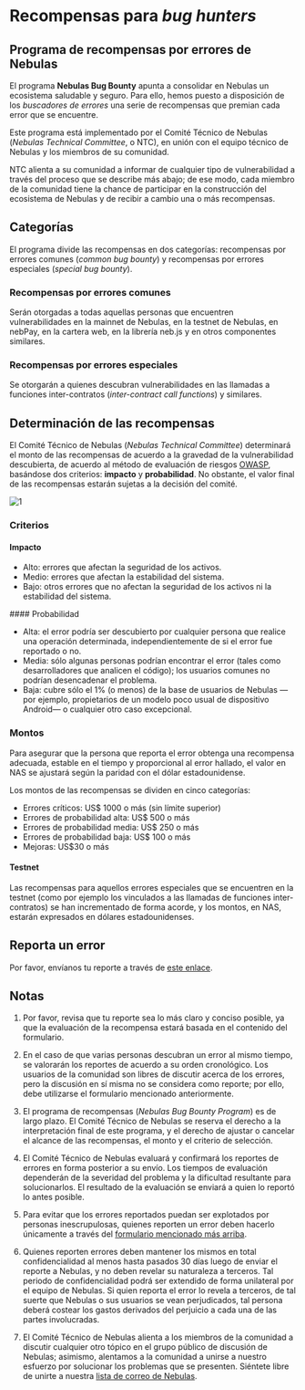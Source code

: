 # Recompensas para _bug hunters_

## Programa de recompensas por errores de Nebulas

El programa **Nebulas Bug Bounty** apunta a consolidar en Nebulas un ecosistema saludable y seguro. Para ello, hemos puesto a disposición de los _buscadores de errores_ una serie de recompensas que premian cada error que se encuentre.

Este programa está implementado por el Comité Técnico de Nebulas (_Nebulas Technical Committee_, o NTC), en unión con el equipo técnico de Nebulas y los miembros de su comunidad.

NTC alienta a su comunidad a informar de cualquier tipo de vulnerabilidad a través del proceso que se describe más abajo; de ese modo, cada miembro de la comunidad tiene la chance de participar en la construcción del ecosistema de Nebulas y de recibir a cambio una o más recompensas.

## Categorías

El programa divide las recompensas en dos categorías: recompensas por errores comunes (_common bug bounty_) y recompensas por errores especiales (_special bug bounty_).

### Recompensas por errores comunes

Serán otorgadas a todas aquellas personas que encuentren vulnerabilidades en la mainnet de Nebulas, en la testnet de Nebulas, en nebPay, en la cartera web, en la librería neb.js y en otros componentes similares.

### Recompensas por errores especiales

Se otorgarán a quienes descubran vulnerabilidades en las llamadas a funciones inter-contratos (_inter-contract call functions_) y similares.

## Determinación de las recompensas

El Comité Técnico de Nebulas (_Nebulas Technical Committee_) determinará el monto de las recompensas de acuerdo a la gravedad de la vulnerabilidad descubierta, de acuerdo al método de evaluación de riesgos [OWASP](https://www.owasp.org/index.php/OWASP_Risk_Rating_Methodology), basándose dos criterios:  **impacto** y **probabilidad**. No obstante, el valor final de las recompensas estarán sujetas a la decisión del comité.

![1](https://cdn-images-1.medium.com/max/800/1*rR7P3JTHT2KFAYTDodsilw.jpeg)

### Criterios
#### Impacto

* Alto: errores que afectan la seguridad de los activos.
* Medio: errores que afectan la estabilidad del sistema.
* Bajo: otros errores que no afectan la seguridad de los activos ni la estabilidad del sistema.

#### Probabilidad

* Alta: el error podría ser descubierto por cualquier persona que realice una operación determinada, independientemente de si el error fue reportado o no.
* Media: sólo algunas personas podrían encontrar el error (tales como desarrolladores que analicen el código); los usuarios comunes no podrían desencadenar el problema.
* Baja: cubre sólo el 1% (o menos) de la base de usuarios de Nebulas —por ejemplo, propietarios de un modelo poco usual de dispositivo Android— o cualquier otro caso excepcional.

### Montos

Para asegurar que la persona que reporta el error obtenga una recompensa adecuada, estable en el tiempo y proporcional al error hallado, el valor en NAS se ajustará según la paridad con el dólar estadounidense.

Los montos de las recompensas se dividen en cinco categorías:

* Errores críticos: US$ 1000 o más (sin límite superior)
* Errores de probabilidad alta: US$ 500 o más
* Errores de probabilidad media: US$ 250 o más
* Errores de probabilidad baja: US$ 100 o más
* Mejoras: US$30 o más

#### Testnet

Las recompensas para aquellos errores especiales que se encuentren en la testnet (como por ejemplo los vinculados a las llamadas de funciones inter-contratos) se han incrementado de forma acorde, y los montos, en NAS, estarán expresados en dólares estadounidenses.

## Reporta un error

Por favor, envíanos tu reporte a través de [este enlace](https://goo.gl/forms/5ysl61Mjpn6yDEuN2).

## Notas

1. Por favor, revisa que tu reporte sea lo más claro y conciso posible, ya que la evaluación de la recompensa estará basada en el contenido del formulario.

1. En el caso de que varias personas descubran un error al mismo tiempo, se valorarán los reportes de acuerdo a su orden cronológico. Los usuarios de la comunidad son libres de discutir acerca de los errores, pero la discusión en sí misma no se considera como reporte; por ello, debe utilizarse el formulario mencionado anteriormente.

1. El programa de recompensas (_Nebulas Bug Bounty Program_) es de largo plazo. El Comité Técnico de Nebulas se reserva el derecho a la interpretación final de este programa, y el derecho de ajustar o cancelar el alcance de las recompensas, el monto y el criterio de selección.

1. El Comité Técnico de Nebulas evaluará y confirmará los reportes de errores en forma posterior a su envío. Los tiempos de evaluación dependerán de la severidad del problema y la dificultad resultante para solucionarlos. El resultado de la evaluación se enviará a quien lo reportó lo antes posible.

1. Para evitar que los errores reportados puedan ser explotados por personas inescrupulosas, quienes reporten un error deben hacerlo únicamente a través del [formulario mencionado más arriba](https://goo.gl/forms/5ysl61Mjpn6yDEuN2).

1. Quienes reporten errores deben mantener los mismos en total confidencialidad al menos hasta pasados 30 días luego de enviar el reporte a Nebulas, y no deben revelar su naturaleza a terceros. Tal periodo de confidencialidad podrá ser extendido de forma unilateral por el equipo de Nebulas. Si quien reporta el error lo revela a terceros, de tal suerte que Nebulas o sus usuarios se vean perjudicados, tal persona deberá costear los gastos derivados del perjuicio a cada una de las partes involucradas.

1. El Comité Técnico de Nebulas alienta a los miembros de la comunidad a discutir cualquier otro tópico en el grupo público de discusión de Nebulas; asimismo, alentamos a la comunidad a unirse a nuestro esfuerzo por solucionar los problemas que se presenten. Siéntete libre de unirte a nuestra [lista de correo de Nebulas](https://lists.nebulas.io/cgi-bin/mailman/listinfo).
